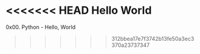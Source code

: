 <<<<<<< HEAD
Hello World
=======
0x00. Python - Hello, World
>>>>>>> 312bbea17e7f3742b13fe50a3ec3370a23737347

